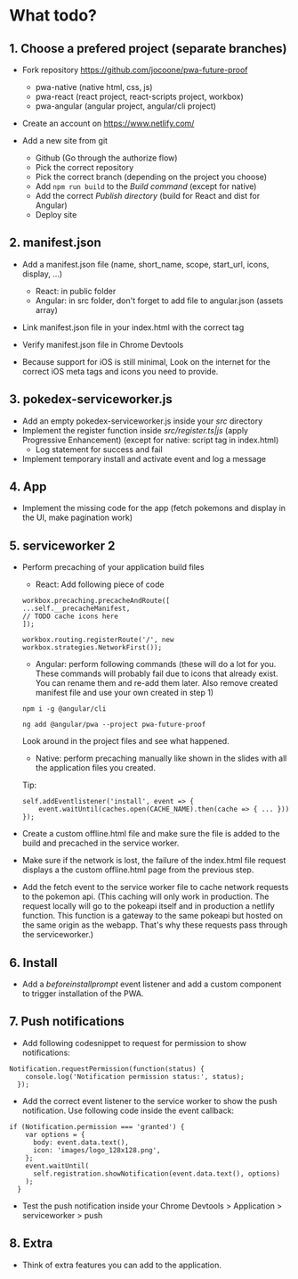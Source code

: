 # What todo?

## 1. Choose a prefered project (separate branches)

* Fork repository https://github.com/jocoone/pwa-future-proof

	- pwa-native (native html, css, js)
	- pwa-react (react project, react-scripts project, workbox)
	- pwa-angular (angular project, angular/cli project)

* Create an account on https://www.netlify.com/
* Add a new site from git

	- Github (Go through the authorize flow)
	- Pick the correct repository
	- Pick the correct branch (depending on the project you choose)
	- Add `npm run build` to the *Build command* (except for native)
	- Add the correct *Publish directory* (build for React and dist for Angular)
	- Deploy site

## 2. manifest.json

* Add a manifest.json file (name, short_name, scope, start_url, icons, display, ...)

	- React: in public folder
	- Angular: in src folder, don't forget to add file to angular.json (assets array)

* Link manifest.json file in your index.html with the correct tag
* Verify manifest.json file in Chrome Devtools
* Because support for iOS is still minimal, Look on the internet for the correct iOS meta tags and icons you need to provide.

## 3. pokedex-serviceworker.js

* Add an empty pokedex-serviceworker.js inside your *src* directory
* Implement the register function inside *src/register.ts|js* (apply Progressive Enhancement) (except for native: script tag in index.html)
	- Log statement for success and fail
* Implement temporary install and activate event and log a message

## 4. App

* Implement the missing code for the app (fetch pokemons and display in the UI, make pagination work)

## 5. serviceworker 2

* Perform precaching of your application build files

	- React: Add following piece of code
	```
  workbox.precaching.precacheAndRoute([
    ...self.__precacheManifest,
    // TODO cache icons here
  ]);

  workbox.routing.registerRoute('/', new workbox.strategies.NetworkFirst());
  ```

	- Angular: perform following commands (these will do a lot for you. These commands will probably fail due to icons that already exist. You can rename them and re-add them later. Also remove created manifest file and use your own created in step 1)

	```
  npm i -g @angular/cli
  ```
	```
  ng add @angular/pwa --project pwa-future-proof
  ```

	Look around in the project files and see what happened.

	- Native: perform precaching manually like shown in the slides with all the application files you created.

	Tip:
	```
  self.addEventlistener('install', event => {
		event.waitUntil(caches.open(CACHE_NAME).then(cache => { ... }))
	});
  ```

* Create a custom offline.html file and make sure the file is added to the build and precached in the service worker.
* Make sure if the network is lost, the failure of the index.html file request displays a the custom offline.html page from the previous step.
* Add the fetch event to the service worker file to cache network requests to the pokemon api. (This caching will only work in production. The request locally will go to the pokeapi itself and in production a netlify function. This function is a gateway to the same pokeapi but hosted on the same origin as the webapp. That's why these requests pass through the serviceworker.)

## 6. Install

* Add a *beforeinstallprompt* event listener and add a custom component to trigger installation of the PWA.

## 7. Push notifications

* Add following codesnippet to request for permission to show notifications:

```
Notification.requestPermission(function(status) {
    console.log('Notification permission status:', status);
  });
```

* Add the correct event listener to the service worker to show the push notification. Use following code inside the event callback:

```
if (Notification.permission === 'granted') {
    var options = {
      body: event.data.text(),
      icon: 'images/logo_128x128.png',
    };
    event.waitUntil(
      self.registration.showNotification(event.data.text(), options)
    );
  }
  ```

* Test the push notification inside your Chrome Devtools > Application > serviceworker > push

## 8. Extra

* Think of extra features you can add to the application.
